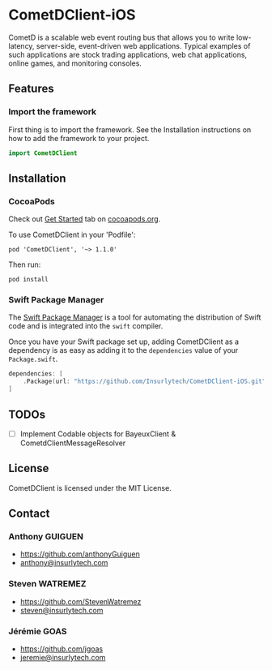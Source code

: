 # CometDClient-iOS
CometD is a scalable web event routing bus that allows you to write low-latency, server-side, event-driven web applications. Typical examples of such applications are stock trading applications, web chat applications, online games, and monitoring consoles.

## Features

### Import the framework

First thing is to import the framework. See the Installation instructions on how to add the framework to your project.

```swift
import CometDClient
```
## Installation

### CocoaPods

Check out [Get Started](http://cocoapods.org/) tab on [cocoapods.org](http://cocoapods.org/).

To use CometDClient in your 'Podfile':
  
    pod 'CometDClient', '~> 1.1.0'

Then run:

    pod install

### Swift Package Manager

The [Swift Package Manager](https://swift.org/package-manager/) is a tool for automating the distribution of Swift code and is integrated into the `swift` compiler.

Once you have your Swift package set up, adding CometDClient as a dependency is as easy as adding it to the `dependencies` value of your `Package.swift`.

```swift
dependencies: [
    .Package(url: "https://github.com/Insurlytech/CometDClient-iOS.git", majorVersion: 1)
]
```

## TODOs

- [ ] Implement Codable objects for BayeuxClient & CometdClientMessageResolver

## License

CometDClient is licensed under the MIT License.

## Contact

### Anthony GUIGUEN
* https://github.com/anthonyGuiguen
* anthony@insurlytech.com

### Steven WATREMEZ
* https://github.com/StevenWatremez
* steven@insurlytech.com

### Jérémie GOAS
* https://github.com/jgoas
* jeremie@insurlytech.com
